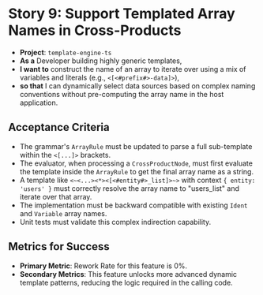 # Story 9: Support Templated Array Names in Cross-Products

- **Project**: `template-engine-ts`
- **As a** Developer building highly generic templates,
- **I want to** construct the name of an array to iterate over using a mix of variables and literals (e.g., `<[<#prefix#>-data]>`),
- **so that** I can dynamically select data sources based on complex naming conventions without pre-computing the array name in the host application.

## Acceptance Criteria

- The grammar's `ArrayRule` must be updated to parse a full sub-template within the `<[...]>` brackets.
- The evaluator, when processing a `CrossProductNode`, must first evaluate the template inside the `ArrayRule` to get the final array name as a string.
- A template like `<~<...><*><[<#entity#>_list]>~>` with context `{ entity: 'users' }` must correctly resolve the array name to "users_list" and iterate over that array.
- The implementation must be backward compatible with existing `Ident` and `Variable` array names.
- Unit tests must validate this complex indirection capability.

## Metrics for Success

- **Primary Metric**: Rework Rate for this feature is 0%.
- **Secondary Metrics**: This feature unlocks more advanced dynamic template patterns, reducing the logic required in the calling code.
